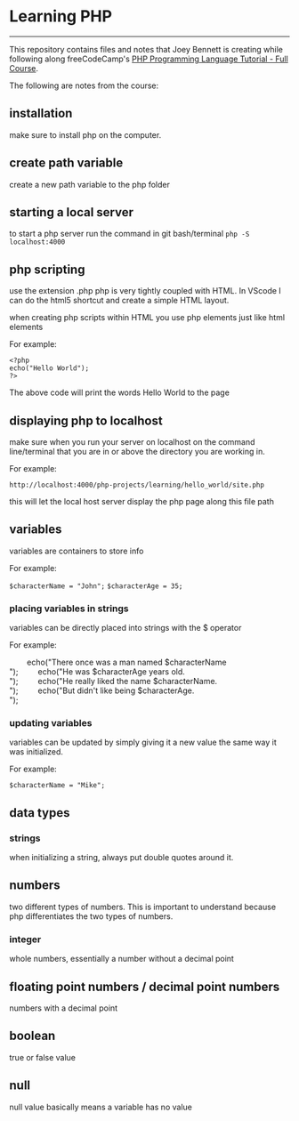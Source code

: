 # Learning PHP
------------------
This repository contains files and notes that Joey Bennett is creating while following along freeCodeCamp's [PHP Programming Language Tutorial - Full Course](https://www.youtube.com/watch?v=OK_JCtrrv-c).

The following are notes from the course:

## installation
make sure to install php on the computer. 

## create path variable
create a new path variable to the php folder

## starting a local server
to start a php server run the command in git bash/terminal `php -S localhost:4000`

## php scripting
use the extension .php
php is very tightly coupled with HTML. In VScode I can do the html5 shortcut and create a simple HTML layout.

when creating php scripts within HTML you use php elements just like html elements

For example:

	<?php
	echo("Hello World");
	?>

The above code will print the words Hello World to the page

## displaying php to localhost
make sure when you run your server on localhost on the command line/terminal that you are in or above the directory you are working in.

For example:

`http://localhost:4000/php-projects/learning/hello_world/site.php`

this will let the local host server display the php page along this file path

## variables
variables are containers to store info

For example:

`$characterName = "John";`
`$characterAge = 35;`

### placing variables in strings
variables can be directly placed into strings with the $ operator

For example:

        echo("There once was a man named $characterName <br>");
        echo("He was $characterAge years old. <br>");
        echo("He really liked the name $characterName. <br>");
        echo("But didn't like being $characterAge. <br>");

### updating variables
variables can be updated by simply giving it a new value the same way it was initialized.

For example:

`$characterName = "Mike";`  

## data types

### strings
when initializing a string, always put double quotes around it.

## numbers
two different types of numbers. This is important to understand because php differentiates the two types of numbers.

### integer
whole numbers, essentially a number without a decimal point

## floating point numbers / decimal point numbers
numbers with a decimal point 

## boolean
true or false value

## null
null value basically means a variable has no value